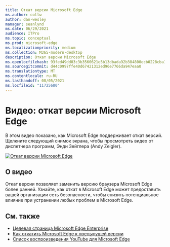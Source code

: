 ```yaml
---
title: Откат версии Microsoft Edge
ms.author: collw
author: dan-wesley
manager: seanlynd
ms.date: 06/29/2021
audience: ITPro
ms.topic: conceptual
ms.prod: microsoft-edge
ms.localizationpriority: medium
ms.collection: M365-modern-desktop
description: Откат версии Microsoft Edge
ms.openlocfilehash: 93fed49dd03c3b3560621e5b13dbada92b384800ecb0228cba1d7ee47a36a839
ms.sourcegitcommit: d44c0997ffe40d67421312ed96e7766da947eaa0
ms.translationtype: MT
ms.contentlocale: ru-RU
ms.lasthandoff: 08/05/2021
ms.locfileid: "11725680"
---
```

# <a name="video-microsoft-edge-version-rollback"></a>Видео: откат версии Microsoft Edge

В этом видео показано, как Microsoft Edge поддерживает откат версий. Щелкните следующий снимок экрана, чтобы просмотреть видео от диспетчера программ, Энди Зейглера (Andy Zeigler).

[![Откат версии Microsoft Edge](media/microsoft-edge-video-version-rollback/0.png)](http://www.youtube.com/watch?v=pXhXHvKUa_c "Microsoft Edge version rollback")

## <a name="about-the-video"></a>О видео

Откат версии позволяет заменить версию браузера Microsoft Edge более ранней. Узнайте, как откат в Microsoft Edge может предоставить вашей организации сеть безопасности, чтобы снизить потенциальное влияние при устранении любых проблем в Microsoft Edge.

## <a name="see-also"></a>См. также

- [Целевая страница Microsoft Edge Enterprise](https://aka.ms/EdgeEnterprise)
- [Как откатить Microsoft Edge к предыдущей версии](edge-learnmore-rollback.md)
- [Список воспроизведения YouTube для Microsoft Edge](https://www.youtube.com/playlist?list=PLXtHYVsvn_b-uXh1tMeYpT-0iD8tD3tFy)
